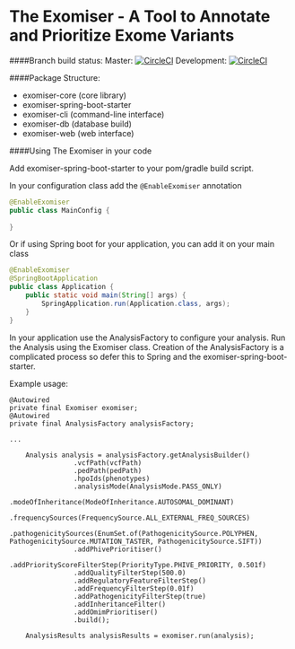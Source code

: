 The Exomiser - A Tool to Annotate and Prioritize Exome Variants
===============================================================
####Branch build status:
Master: [![CircleCI](https://circleci.com/gh/exomiser/Exomiser/tree/master.svg?style=shield)](https://circleci.com/gh/exomiser/Exomiser/tree/master)
Development: [![CircleCI](https://circleci.com/gh/exomiser/Exomiser/tree/development.svg?style=shield)](https://circleci.com/gh/exomiser/Exomiser/tree/development)

####Package Structure:

- exomiser-core (core library)
- exomiser-spring-boot-starter 
- exomiser-cli (command-line interface)
- exomiser-db (database build)
- exomiser-web (web interface)

####Using The Exomiser in your code

Add exomiser-spring-boot-starter to your pom/gradle build script.

In your configuration class add the ```@EnableExomiser``` annotation
 
 ```java
@EnableExomiser
public class MainConfig {
    
}
```

Or if using Spring boot for your application, you can add it on your main class

```java
@EnableExomiser
@SpringBootApplication
public class Application {
    public static void main(String[] args) {
        SpringApplication.run(Application.class, args);
    }
}
```

In your application use the AnalysisFactory to configure your analysis. Run the Analysis using the Exomiser class.
Creation of the AnalysisFactory is a complicated process so defer this to Spring and the exomiser-spring-boot-starter.

Example usage:
```
@Autowired
private final Exomiser exomiser;
@Autowired
private final AnalysisFactory analysisFactory;

...
           
    Analysis analysis = analysisFactory.getAnalysisBuilder()
                .vcfPath(vcfPath)
                .pedPath(pedPath)
                .hpoIds(phenotypes)
                .analysisMode(AnalysisMode.PASS_ONLY)
                .modeOfInheritance(ModeOfInheritance.AUTOSOMAL_DOMINANT)
                .frequencySources(FrequencySource.ALL_EXTERNAL_FREQ_SOURCES)
                .pathogenicitySources(EnumSet.of(PathogenicitySource.POLYPHEN, PathogenicitySource.MUTATION_TASTER, PathogenicitySource.SIFT))
                .addPhivePrioritiser()
                .addPriorityScoreFilterStep(PriorityType.PHIVE_PRIORITY, 0.501f)
                .addQualityFilterStep(500.0)
                .addRegulatoryFeatureFilterStep()
                .addFrequencyFilterStep(0.01f)
                .addPathogenicityFilterStep(true)
                .addInheritanceFilter()
                .addOmimPrioritiser()
                .build();
                
    AnalysisResults analysisResults = exomiser.run(analysis);
```
 


